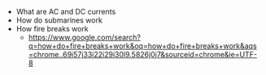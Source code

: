 - What are AC and DC currents
- How do submarines work
- How fire breaks work
	- https://www.google.com/search?q=how+do+fire+breaks+work&oq=how+do+fire+breaks+work&aqs=chrome..69i57j33i22i29i30l9.5826j0j7&sourceid=chrome&ie=UTF-8